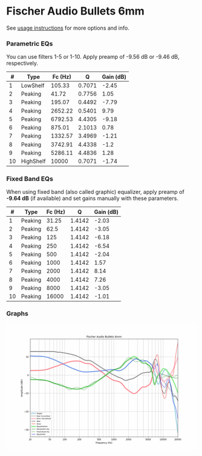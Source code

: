 # Fischer Audio Bullets 6mm
See [usage instructions](https://github.com/jaakkopasanen/AutoEq#usage) for more options and info.

### Parametric EQs
You can use filters 1-5 or 1-10. Apply preamp of -9.56 dB or -9.46 dB, respectively.

|   # | Type      |   Fc (Hz) |      Q |   Gain (dB) |
|-----|-----------|-----------|--------|-------------|
|   1 | LowShelf  |    105.33 | 0.7071 |       -2.45 |
|   2 | Peaking   |     41.72 | 0.7756 |        1.05 |
|   3 | Peaking   |    195.07 | 0.4492 |       -7.79 |
|   4 | Peaking   |   2652.22 | 0.5401 |        9.79 |
|   5 | Peaking   |   6792.53 | 4.4305 |       -9.18 |
|   6 | Peaking   |    875.01 | 2.1013 |        0.78 |
|   7 | Peaking   |   1332.57 | 3.4969 |       -1.21 |
|   8 | Peaking   |   3742.91 | 4.4338 |       -1.2  |
|   9 | Peaking   |   5286.11 | 4.4836 |        1.28 |
|  10 | HighShelf |  10000    | 0.7071 |       -1.74 |

### Fixed Band EQs
When using fixed band (also called graphic) equalizer, apply preamp of **-9.64 dB** (if available) and set gains manually with these parameters.

|   # | Type    |   Fc (Hz) |      Q |   Gain (dB) |
|-----|---------|-----------|--------|-------------|
|   1 | Peaking |     31.25 | 1.4142 |       -2.03 |
|   2 | Peaking |     62.5  | 1.4142 |       -3.05 |
|   3 | Peaking |    125    | 1.4142 |       -6.18 |
|   4 | Peaking |    250    | 1.4142 |       -6.54 |
|   5 | Peaking |    500    | 1.4142 |       -2.04 |
|   6 | Peaking |   1000    | 1.4142 |        1.57 |
|   7 | Peaking |   2000    | 1.4142 |        8.14 |
|   8 | Peaking |   4000    | 1.4142 |        7.26 |
|   9 | Peaking |   8000    | 1.4142 |       -3.05 |
|  10 | Peaking |  16000    | 1.4142 |       -1.01 |

### Graphs
![](./Fischer%20Audio%20Bullets%206mm.png)

